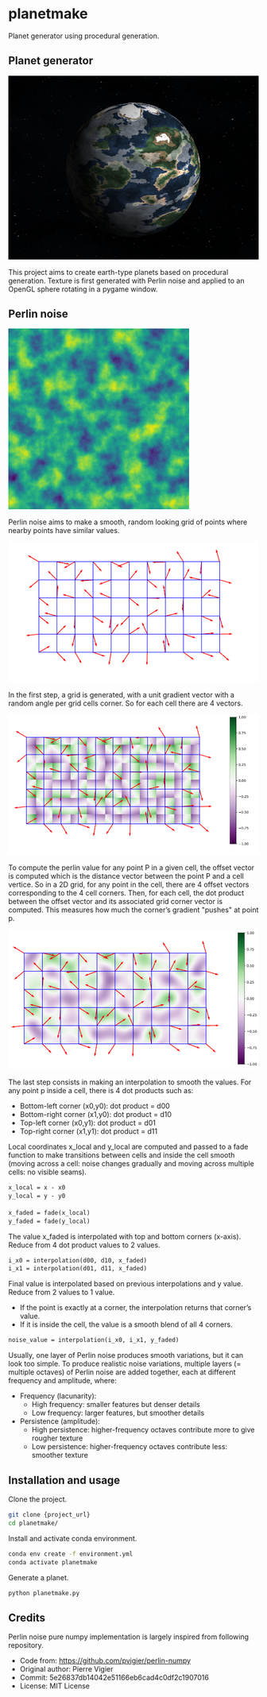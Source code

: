 # planetmake

Planet generator using procedural generation.

## Planet generator

![planet generation](./assets/planet.png)

This project aims to create earth-type planets based on procedural generation. Texture is first generated with Perlin noise and applied to an OpenGL sphere rotating in a pygame window.

## Perlin noise

![perlin example](./assets/perlin_example.png)

Perlin noise aims to make a smooth, random looking grid of points where nearby points have similar values.

![perlin step 1](./assets/step_1.png)

In the first step, a grid is generated, with a unit gradient vector with a random angle per grid cells corner. So for each cell there are 4 vectors.

![perlin step 2](./assets/step_2.png)

To compute the perlin value for any point P in a given cell, the offset vector is computed which is the distance vector between the point P and a cell vertice. So in a 2D grid, for any point in the cell, there are 4 offset vectors corresponding to the 4 cell corners. Then, for each cell, the dot product between the offset vector and its associated grid corner vector is computed. This measures how much the corner’s gradient "pushes" at point p.

![perlin step 3](./assets/step_3.png)

The last step consists in making an interpolation to smooth the values. For any point p inside a cell, there is 4 dot products such as:

- Bottom-left corner (x0,y0): dot product = d00
- Bottom-right corner (x1,y0): dot product = d10
- Top-left corner (x0,y1): dot product = d01
- Top-right corner (x1,y1): dot product = d11

Local coordinates x_local and y_local are computed and passed to a fade function to make transitions between cells and inside the cell smooth (moving across a cell: noise changes gradually and moving across multiple cells: no visible seams).

```txt
x_local = x - x0
y_local = y - y0

x_faded = fade(x_local)
y_faded = fade(y_local)
```

The value x_faded is interpolated with top and bottom corners (x-axis). Reduce from 4 dot product values to 2 values.

```txt
i_x0 = interpolation(d00, d10, x_faded)
i_x1 = interpolation(d01, d11, x_faded)
```

Final value is interpolated based on previous interpolations and y value. Reduce from 2 values to 1 value.

- If the point is exactly at a corner, the interpolation returns that corner’s value.
- If it is inside the cell, the value is a smooth blend of all 4 corners.

```txt
noise_value = interpolation(i_x0, i_x1, y_faded)
```

Usually, one layer of Perlin noise produces smooth variations, but it can look too simple. To produce realistic noise variations, multiple layers (= multiple octaves) of Perlin noise are added together, each at different frequency and amplitude, where:

- Frequency (lacunarity):
  - High frequency: smaller features but denser details
  - Low frequency: larger features, but smoother details
- Persistence (amplitude):
  - High persistence: higher-frequency octaves contribute more to give rougher texture
  - Low persistence: higher-frequency octaves contribute less: smoother texture

## Installation and usage

Clone the project.

```bash
git clone {project_url}
cd planetmake/
```

Install and activate conda environment.

```bash
conda env create -f environment.yml
conda activate planetmake
```

Generate a planet.

```bash
python planetmake.py
```

## Credits

Perlin noise pure numpy implementation is largely inspired from following repository.

- Code from: https://github.com/pvigier/perlin-numpy
- Original author: Pierre Vigier
- Commit: 5e26837db14042e51166eb6cad4c0df2c1907016
- License: MIT License
